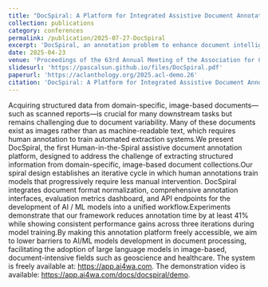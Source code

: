 ```yaml
---
title: "DocSpiral: A Platform for Integrated Assistive Document Annotation through Human-in-the-Spiral"
collection: publications
category: conferences
permalink: /publication/2025-07-27-DocSpiral
excerpt: 'DocSpiral, an annotation problem to enhance document intelligence'
date: 2025-04-23
venue: 'Proceedings of the 63rd Annual Meeting of the Association for Computational Linguistics'
slidesurl: 'https://pascalsun.github.io/files/DocSpiral.pdf'
paperurl: 'https://aclanthology.org/2025.acl-demo.26'
citation: 'DocSpiral: A Platform for Integrated Assistive Document Annotation through Human-in-the-Spiral (Sun et al., ACL 2025)'
---
```


Acquiring structured data from domain-specific, image-based documents—such as scanned reports—is crucial for many downstream tasks but remains challenging due to document variability. Many of these documents exist as images rather than as machine-readable text, which requires human annotation to train automated extraction systems.We present DocSpiral, the first Human-in-the-Spiral assistive document annotation platform, designed to address the challenge of extracting structured information from domain-specific, image-based document collections.Our spiral design establishes an iterative cycle in which human annotations train models that progressively require less manual intervention. DocSpiral integrates document format normalization, comprehensive annotation interfaces, evaluation metrics dashboard, and API endpoints for the development of AI / ML models into a unified workflow.Experiments demonstrate that our framework reduces annotation time by at least 41% while showing consistent performance gains across three iterations during model training.By making this annotation platform freely accessible, we aim to lower barriers to AI/ML models development in document processing, facilitating the adoption of large language models in image-based, document-intensive fields such as geoscience and healthcare. The system is freely available at: https://app.ai4wa.com. The demonstration video is available: https://app.ai4wa.com/docs/docspiral/demo.